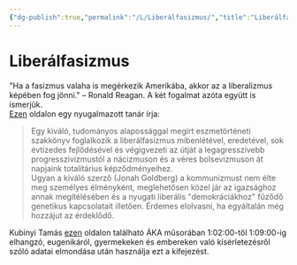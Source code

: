 ```yaml
---
{"dg-publish":true,"permalink":"/L/Liberálfasizmus/","title":"Liberálfasizmus","created":"2023-12-27T05:38","updated":"2024-10-25T22:35"}
---
```



# Liberálfasizmus

"Ha a fasizmus valaha is megérkezik Amerikába, akkor az a liberalizmus képében fog jönni." – Ronald Reagan. A két fogalmat azóta együtt is ismerjük.  
[Ezen](https://mandiner.hu/cikk/20140422_fugedi_mi_a_liberalfasizmus) oldalon egy nyugalmazott tanár írja:  
> Egy kiváló, tudományos alapossággal megírt eszmetörténeti szakkönyv foglalkozik a liberálfasizmus mibenlétével, eredetével, sok évtizedes fejlődésével és végigvezeti az útját a legagresszívebb progresszivizmustól a nácizmuson és a véres bolsevizmuson át napjaink totalitárius képződményeihez.  
> Ugyan a kiváló szerző (Jonah Goldberg) a kommunizmust nem élte meg személyes élményként, meglehetősen közel jár az igazsághoz annak megítélésében és a nyugati liberális "demokráciákhoz" fűződő genetikus kapcsolatait illetően. Érdemes elolvasni, ha egyáltalán még hozzájut az érdeklődő.  

Kubínyi Tamás [ezen](https://www.bitchute.com/video/tpl8KXMWlUAh/) oldalon található ÁKA műsorában 1:02:00-től 1:09:00-ig elhangzó, eugenikáról, gyermekeken és embereken való kísérletezésről szóló adatai elmondása után használja ezt a kifejezést.  